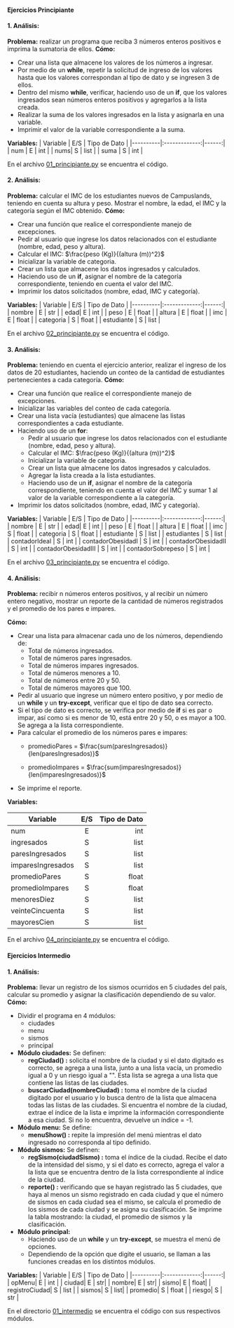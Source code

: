 #### Ejercicios Principiante
#### 1. Análisis:
**Problema:** realizar un programa que reciba 3 números enteros positivos e imprima la sumatoria de ellos.
**Cómo:** 
* Crear una lista que almacene los valores de los números a ingresar.
* Por medio de un **while**, repetir la solicitud de ingreso de los valores hasta que los valores correspondan al tipo de dato y se ingresen 3 de ellos.
* Dentro del mismo **while**, verificar, haciendo uso de un **if**, que los valores ingresados sean números enteros positivos y agregarlos a la lista creada.
* Realizar la suma de los valores ingresados en la lista y asignarla en una variable.
* Imprimir el valor de la variable correspondiente a la suma.

**Variables:**
| Variable   |      E/S      |  Tipo de Dato |
|----------|:-------------:|------:|
| num | E |    int |
| nums|  S | list |
| suma | S |    int |

En el archivo [01_principiante.py](https://github.com/lipaocaspi/J1_navidad_python/blob/main/01_principiante.py) se encuentra el código.

#### 2. Análisis:
**Problema:** calcular el IMC de los estudiantes nuevos de Campuslands, teniendo en cuenta su altura y peso. Mostrar el nombre, la edad, el IMC y la categoría según el IMC obtenido.
**Cómo:** 
* Crear una función que realice el correspondiente manejo de excepciones.
* Pedir al usuario que ingrese los datos relacionados con el estudiante (nombre, edad, peso y altura).
* Calcular el IMC: $\frac{peso (Kg)}{(altura (m))^2}$
* Inicializar la variable de categoria.
* Crear un lista que almacene los datos ingresados y calculados.
* Haciendo uso de un **if**, asignar el nombre de la categoría correspondiente, teniendo en cuenta el valor del IMC.
* Imprimir los datos solicitados (nombre, edad, IMC y categoría).

**Variables:**
| Variable   |      E/S      |  Tipo de Dato |
|----------|:-------------:|------:|
| nombre | E |    str |
| edad|  E | int |
| peso |    E  |   float |
| altura | E |    float |
| imc |    E  |   float |
| categoria | S |    float |
| estudiante | S |    list |

En el archivo [02_principiante.py](https://github.com/lipaocaspi/J1_navidad_python/blob/main/02_principiante.py) se encuentra el código.

#### 3. Análisis:
**Problema:** teniendo en cuenta el ejercicio anterior, realizar el ingreso de los datos de 20 estudiantes, haciendo un conteo de la cantidad de estudiantes pertenecientes a cada categoría.
**Cómo:** 
* Crear una función que realice el correspondiente manejo de excepciones.
* Inicializar las variables del conteo de cada categoría.
* Crear una lista vacía (estudiantes) que almacene las listas correspondientes a cada estudiante.
* Haciendo uso de un **for**:
	* Pedir al usuario que ingrese los datos relacionados con el estudiante (nombre, edad, peso y altura).
	* Calcular el IMC: $\frac{peso (Kg)}{(altura (m))^2}$
	* Inicializar la variable de categoria.
	* Crear un lista que almacene los datos ingresados y calculados.
	* Agregar la lista creada a la lista estudiantes.
	* Haciendo uso de un **if**, asignar el nombre de la categoría correspondiente, teniendo en cuenta el valor del IMC y sumar 1 al valor de la variable correspondiente a la categoría.
* Imprimir los datos solicitados (nombre, edad, IMC y categoría).

**Variables:**
| Variable   |      E/S      |  Tipo de Dato |
|----------|:-------------:|------:|
| nombre | E |    str |
| edad|  E | int |
| peso |    E  |   float |
| altura | E |    float |
| imc |    S  |   float |
| categoria | S |    float |
| estudiante | S |    list |
| estudiantes |    S  |   list |
| contadorIdeal | S |    int |
| contadorObesidadI |    S  |   int |
| contadorObesidadII | S |    int |
| contadorObesidadIII | S |    int |
| contadorSobrepeso | S |    int |

En el archivo [03_principiante.py](https://github.com/lipaocaspi/J1_navidad_python/blob/main/03_principiante.py) se encuentra el código.

#### 4. Análisis:
**Problema:** recibir n números enteros positivos, y al recibir un número entero negativo, mostrar un reporte de la cantidad de números registrados y el promedio de los pares e impares.

**Cómo:** 
* Crear una lista para almacenar cada uno de los números, dependiendo de:
	* Total de números ingresados.
	* Total de números pares ingresados.
	* Total de números impares ingresados.
	* Total de números menores a 10.
	* Total de números entre 20 y 50.
	* Total de números mayores que 100.
* Pedir al usuario que ingrese un número entero positivo, y por medio de un **while** y un **try-except**, verificar que el tipo de dato sea correcto.
* Si el tipo de dato es correcto, se verifica por medio de **if** si es par o impar, así como si es menor de 10, está entre 20 y 50, o es mayor a 100. Se agrega a la lista correspondiente.
* Para calcular el promedio de los números pares e impares:
	* promedioPares = $\frac{sum(paresIngresados)}{len(paresIngresados)}$
	
	* promedioImpares = $\frac{sum(imparesIngresados)}{len(imparesIngresados)}$
* Se imprime el reporte.

**Variables:**

| Variable   |      E/S      |  Tipo de Dato |
|----------|:-------------:|------:|
| num | E |    int |
| ingresados | S |    list |
| paresIngresados|  S | list |
| imparesIngresados |    S  |   list |
| promedioPares | S |    float |
| promedioImpares |    S  |   float |
| menoresDiez | S |    list |
| veinteCincuenta | S |    list |
| mayoresCien | S |    list |

En el archivo [04_principiante.py](https://github.com/lipaocaspi/J1_navidad_python/blob/main/04_principiante.py) se encuentra el código.

#### Ejercicios Intermedio
#### 1. Análisis:
**Problema:** llevar un registro de los sismos ocurridos en 5 ciudades del país, calcular su promedio y asignar la clasificación dependiendo de su valor.
**Cómo:** 
* Dividir el programa en 4 módulos:
	* ciudades
	* menu
	* sismos
	* principal
* **Módulo ciudades:**
	Se definen:
	* **regCiudad() :** solicita el nombre de la ciudad y si el dato digitado es correcto, se agrega a una lista, junto a una lista vacía, un promedio igual a 0 y un riesgo igual a "". Esta lista se agrega a una lista que contiene las listas de las ciudades.
	* **buscarCiudad(nombreCiudad) :** toma el nombre de la ciudad digitado por el usuario y lo busca dentro de la lista que almacena todas las listas de las ciudades. Si encuentra el nombre de la ciudad, extrae el índice de la lista e imprime la información correspondiente a esa ciudad. Si no lo encuentra, devuelve un índice = -1.
* **Módulo menu:**
	Se define:
	* **menuShow() :** repite la impresión del menú mientras el dato ingresado no corresponda al tipo definido.
* **Módulo sismos:**
	Se definen:
	* 	**regSismo(ciudadSismo) :** toma el índice de la ciudad. Recibe el dato de la intensidad del sismo, y si el dato es correcto, agrega el valor a la lista que se encuentra dentro de la lista correspondiente al índice de la ciudad.
	* **reporte() :** verificando que se hayan registrado las 5 ciudades, que haya al menos un sismo registrado en cada ciudad y que el número de sismos en cada ciudad sea el mismo, se calcula el promedio de los sismos de cada ciudad y se asigna su clasificación. Se imprime la tabla mostrando: la ciudad, el promedio de sismos y la clasificación.
* **Módulo principal:**
	* Haciendo uso de un **while** y un **try-except**, se muestra el menú de opciones.
	* Dependiendo de la opción que digite el usuario, se llaman a las funciones creadas en los distintos módulos.

**Variables:**
| Variable   |      E/S      |  Tipo de Dato |
|----------|:-------------:|------:|
| opMenu| E |    int |
| ciudad| E |    str|
| nombre| E |    str|
| sismo| E |    float|
| registroCiudad|  S | list |
| sismos| S |    list|
| promedio| S |    float |
| riesgo| S |    str |

En el directorio [01_intermedio](https://github.com/lipaocaspi/J1_navidad_python/tree/main/01_intermedio) se encuentra el código con sus respectivos módulos.
